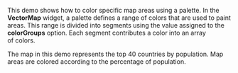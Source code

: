 This demo shows how to&nbsp;color specific map areas using a&nbsp;palette. In&nbsp;the **VectorMap** widget, a&nbsp;palette defines a&nbsp;range of&nbsp;colors that are used to&nbsp;paint areas. This range is&nbsp;divided into segments using the value assigned to&nbsp;the **colorGroups** option. Each segment contributes a&nbsp;color into an&nbsp;array of&nbsp;colors.



The map in&nbsp;this demo represents the top 40&nbsp;countries by&nbsp;population. Map areas are colored according to&nbsp;the percentage of&nbsp;population.